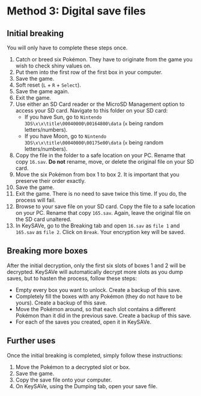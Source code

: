 # Method 3: Digital save files

## Initial breaking

You will only have to complete these steps once.

1.  Catch or breed six Pokémon. They have to originate from the game you wish to check shiny values on.
2.  Put them into the first row of the first box in your computer.
3.  Save the game.
4.  Soft reset (`L` + `R` + `Select`).
5.  Save the game again.
6.  Exit the game.
7.  Use either an SD Card reader or the MicroSD Management option to access your SD card. Navigate to this folder on your SD card:
    *   If you have Sun, go to `Nintendo 3DS\x\x\title\00040000\00164800\data` (`x` being random letters/numbers).
    *   If you have Moon, go to `Nintendo 3DS\x\x\title\00040000\00175e00\data` (`x` being random letters/numbers).
8.  Copy the file in the folder to a safe location on your PC. Rename that copy `16.sav`. **Do not** rename, move, or delete the original file on your SD card.
9.  Move the six Pokémon from box 1 to box 2\. It is important that you preserve their order exactly.
10.  Save the game.
11.  Exit the game. There is no need to save twice this time. If you do, the process will fail.
12.  Browse to your save file on your SD card. Copy the file to a safe location on your PC. Rename that copy `165.sav`. Again, leave the original file on the SD card unaltered.
13.  In KeySAVe, go to the Breaking tab and open `16.sav` as `file 1` and `165.sav` as `file 2`. Click on `Break`. Your encryption key will be saved.

## Breaking more boxes

After the initial decryption, only the first six slots of boxes 1 and 2 will be decrypted. KeySAVe will automatically decrypt more slots as you dump saves, but to hasten the process, follow these steps:

*   Empty every box you want to unlock. Create a backup of this save.
*   Completely fill the boxes with any Pokémon (they do not have to be yours). Create a backup of this save.
*   Move the Pokémon around, so that each slot contains a different Pokémon than it did in the previous save. Create a backup of this save.
*   For each of the saves you created, open it in KeySAVe.

## Further uses

Once the initial breaking is completed, simply follow these instructions:

1.  Move the Pokémon to a decrypted slot or box.
2.  Save the game.
3.  Copy the save file onto your computer.
4.  On KeySAVe, using the Dumping tab, open your save file.
